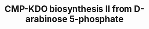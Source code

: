 ---
authors:
- Anwesha
- Eweitz
description: This event has been computationally inferred from an event that has been
  demonstrated in another species.<p>The inference is based on Ensembl Compara orthology
  projection. Briefly, reactions for which all involved PhysicalEntities (in input,
  output and catalyst) have a mapped ortholog or paralog are inferred to the other
  species. High-level events are also inferred for these events to allow for easier
  navigation.<p>Details of projection methods and parameters may be found <a href="/projection.html">here.</a><p>  Source:[http://plantreactome.gramene.org/
  Plant Reactome].
last-edited: 2021-05-26
organisms:
- Arabidopsis thaliana
redirect_from:
- /index.php/Pathway:WP2990
- /instance/WP2990
schema-jsonld:
- '@context': https://schema.org/
  '@id': https://wikipathways.github.io/pathways/WP2990.html
  '@type': Dataset
  creator:
    '@type': Organization
    name: WikiPathways
  description: This event has been computationally inferred from an event that has
    been demonstrated in another species.<p>The inference is based on Ensembl Compara
    orthology projection. Briefly, reactions for which all involved PhysicalEntities
    (in input, output and catalyst) have a mapped ortholog or paralog are inferred
    to the other species. High-level events are also inferred for these events to
    allow for easier navigation.<p>Details of projection methods and parameters may
    be found <a href="/projection.html">here.</a><p>  Source:[http://plantreactome.gramene.org/
    Plant Reactome].
  keywords:
  - Pi
  - 2-dehydro-3-deoxyphosphooctonate
  - CTP
  - 8-P
  - CMP-3-deoxy-D-manno-octulosonate
  - 5-phosphate
  - H2O
  - Homologues of
  - aldolase
  - PEP
  - 3-deoxy-D-manno-octulosonate
  - AT1G53000
  - (LOC_OS12G10784.1)
  - D-arabinose
  - PPi
  license: CC0
  name: CMP-KDO biosynthesis II from D-arabinose 5-phosphate
seo: CreativeWork
title: CMP-KDO biosynthesis II from D-arabinose 5-phosphate
wpid: WP2990
---